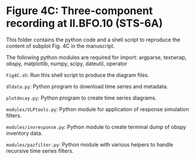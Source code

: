 # Figure 4C: Three-component recording at II.BFO.10 (STS-6A)

This folder contains the python code and a shell script to reproduce
the content of subplot Fig. 4C in the manuscript.

The following python modules are required for import:
argparse, textwrap, obspy, matplotlib, numpy, scipy, dateutil, operator

`Fig4C.sh`: Run this shell script to produce the diagram files.

`dldata.py`: Python program to download time series and metadata.

`plotdecay.py`: Python program to create time series diagrams.

`modules/VLPtools.py`: Python module for application of response simulation
filters.

`modules/invresponse.py`: Python module to create terminal dump of obspy
inventory data.

`modules/pazfilter.py`: Python module with various helpers to handle recursive
time series filters.
